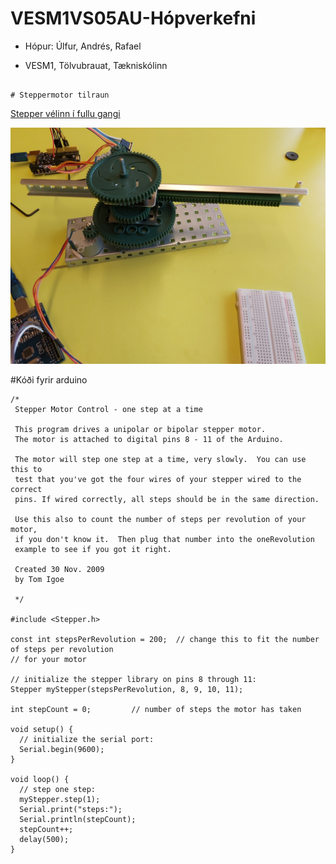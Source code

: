 # VESM1VS05AU-Hópverkefni
- Hópur: Úlfur, Andrés, Rafael   


- VESM1, Tölvubrauat, Tækniskólinn 

~~~

# Steppermotor tilraun
~~~

[Stepper vélinn í fullu gangi](https://youtu.be/R_tjakD9VJ0)


![Stepper mynd](https://raw.githubusercontent.com/ulfurhrafn/VESM1VS05AU-H-pverkefni/main/steppervel.jpg)


#Kóði fyrir arduino




```
/*
 Stepper Motor Control - one step at a time

 This program drives a unipolar or bipolar stepper motor.
 The motor is attached to digital pins 8 - 11 of the Arduino.

 The motor will step one step at a time, very slowly.  You can use this to
 test that you've got the four wires of your stepper wired to the correct
 pins. If wired correctly, all steps should be in the same direction.

 Use this also to count the number of steps per revolution of your motor,
 if you don't know it.  Then plug that number into the oneRevolution
 example to see if you got it right.

 Created 30 Nov. 2009
 by Tom Igoe

 */

#include <Stepper.h>

const int stepsPerRevolution = 200;  // change this to fit the number of steps per revolution
// for your motor

// initialize the stepper library on pins 8 through 11:
Stepper myStepper(stepsPerRevolution, 8, 9, 10, 11);

int stepCount = 0;         // number of steps the motor has taken

void setup() {
  // initialize the serial port:
  Serial.begin(9600);
}

void loop() {
  // step one step:
  myStepper.step(1);
  Serial.print("steps:");
  Serial.println(stepCount);
  stepCount++;
  delay(500);
}
```

